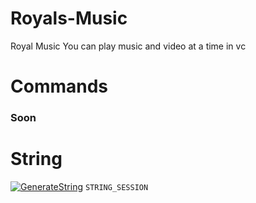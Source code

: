 # Royals-Music
Royal Music You can play music and video at a time in vc 



# Commands 
### Soon

# String
[![GenerateString](https://img.shields.io/badge/repl.it-generateString-redblack)](https://replit.com/@SomyajeetMishra/TeamDltvideo#main.py) `STRING_SESSION`
